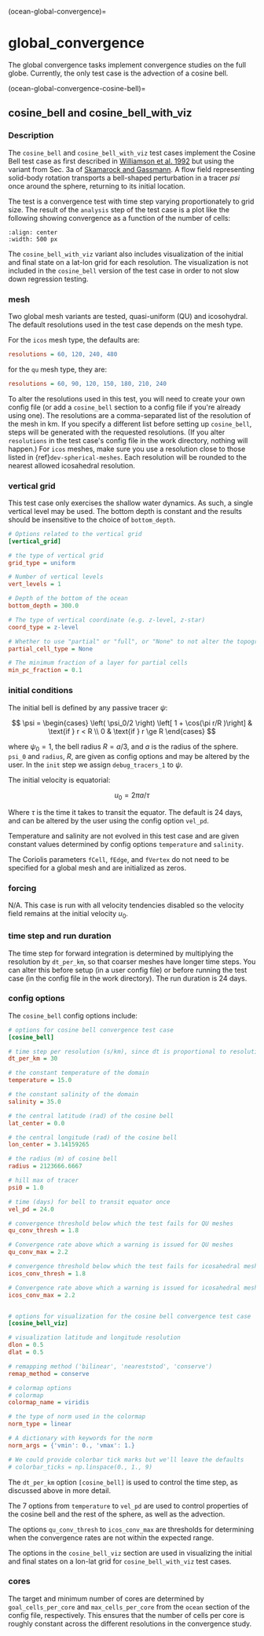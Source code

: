 (ocean-global-convergence)=

# global_convergence

The global convergence tasks implement convergence studies on the
full globe.  Currently, the only test case is the advection of a cosine bell.

(ocean-global-convergence-cosine-bell)=

## cosine_bell and cosine_bell_with_viz

### Description

The `cosine_bell` and `cosine_bell_with_viz` test cases implement the Cosine 
Bell test case as first described in 
[Williamson et al. 1992](<https://doi.org/10.1016/S0021-9991(05)80016-6>)
but using the variant from Sec. 3a of
[Skamarock and Gassmann](https://doi.org/10.1175/MWR-D-10-05056.1).  A flow
field representing solid-body rotation transports a bell-shaped perturbation
in a tracer $psi$ once around the sphere, returning to its initial location.

The test is a convergence test with time step varying proportionately to grid
size. The result of the `analysis` step of the test case is a plot like the
following showing convergence as a function of the number of cells:

```{image} images/cosine_bell_convergence.png
:align: center
:width: 500 px
```

The `cosine_bell_with_viz` variant also includes visualization of the initial
and final state on a lat-lon grid for each resolution.  The visualization is
not included in the `cosine_bell` version of the test case in order to not
slow down regression testing.

### mesh

Two global mesh variants are tested, quasi-uniform (QU) and icosohydral. The
default resolutions used in the test case depends on the mesh type.

For the `icos` mesh type, the defaults are:

```cfg
resolutions = 60, 120, 240, 480
```

for the `qu` mesh type, they are:

```cfg
resolutions = 60, 90, 120, 150, 180, 210, 240
```

To alter the resolutions used in this test, you will need to create your own
config file (or add a `cosine_bell` section to a config file if you're
already using one).  The resolutions are a comma-separated list of the
resolution of the mesh in km.  If you specify a different list
before setting up `cosine_bell`, steps will be generated with the requested
resolutions.  (If you alter `resolutions` in the test case's config file in
the work directory, nothing will happen.)  For `icos` meshes, make sure you
use a resolution close to those listed in {ref}`dev-spherical-meshes`.  Each
resolution will be rounded to the nearest allowed icosahedral resolution.

### vertical grid

This test case only exercises the shallow water dynamics. As such, a single
vertical level may be used. The bottom depth is constant and the
results should be insensitive to the choice of `bottom_depth`.

```cfg
# Options related to the vertical grid
[vertical_grid]

# the type of vertical grid
grid_type = uniform

# Number of vertical levels
vert_levels = 1

# Depth of the bottom of the ocean
bottom_depth = 300.0

# The type of vertical coordinate (e.g. z-level, z-star)
coord_type = z-level

# Whether to use "partial" or "full", or "None" to not alter the topography
partial_cell_type = None

# The minimum fraction of a layer for partial cells
min_pc_fraction = 0.1
```

### initial conditions

The initial bell is defined by any passive tracer $\psi$:

$$
\psi =
    \begin{cases}
        \left( \psi_0/2 \right) \left[ 1 + \cos(\pi r/R )\right] &
            \text{if } r < R \\
        0 & \text{if } r \ge R
    \end{cases}
$$

where $\psi_0 = 1$, the bell radius $R = a/3$, and $a$ is the radius of the
sphere. `psi_0` and `radius`, $R$, are given as config options and may be
altered by the user. In the `init` step we assign `debug_tracers_1`
to $\psi$.

The initial velocity is equatorial:

$$
u_0 = 2 \pi a/ \tau
$$

Where $\tau$ is the time it takes to transit the equator. The default is 24
days, and can be altered by the user using the config option `vel_pd`.

Temperature and salinity are not evolved in this test case and are given
constant values determined by config options `temperature` and `salinity`.

The Coriolis parameters `fCell`, `fEdge`, and `fVertex` do not need to be
specified for a global mesh and are initialized as zeros.

### forcing

N/A. This case is run with all velocity tendencies disabled so the velocity
field remains at the initial velocity $u_0$.

### time step and run duration

The time step for forward integration is determined by multiplying the
resolution by `dt_per_km`, so that coarser meshes have longer time steps.
You can alter this before setup (in a user config file) or before running the
test case (in the config file in the work directory). The run duration is 24
days.

### config options

The `cosine_bell` config options include:

```cfg
# options for cosine bell convergence test case
[cosine_bell]

# time step per resolution (s/km), since dt is proportional to resolution
dt_per_km = 30

# the constant temperature of the domain
temperature = 15.0

# the constant salinity of the domain
salinity = 35.0

# the central latitude (rad) of the cosine bell
lat_center = 0.0

# the central longitude (rad) of the cosine bell
lon_center = 3.14159265

# the radius (m) of cosine bell
radius = 2123666.6667

# hill max of tracer
psi0 = 1.0

# time (days) for bell to transit equator once
vel_pd = 24.0

# convergence threshold below which the test fails for QU meshes
qu_conv_thresh = 1.8

# Convergence rate above which a warning is issued for QU meshes
qu_conv_max = 2.2

# convergence threshold below which the test fails for icosahedral meshes
icos_conv_thresh = 1.8

# Convergence rate above which a warning is issued for icosahedral meshes
icos_conv_max = 2.2


# options for visualization for the cosine bell convergence test case
[cosine_bell_viz]

# visualization latitude and longitude resolution
dlon = 0.5
dlat = 0.5

# remapping method ('bilinear', 'neareststod', 'conserve')
remap_method = conserve

# colormap options
# colormap
colormap_name = viridis

# the type of norm used in the colormap
norm_type = linear

# A dictionary with keywords for the norm
norm_args = {'vmin': 0., 'vmax': 1.}

# We could provide colorbar tick marks but we'll leave the defaults
# colorbar_ticks = np.linspace(0., 1., 9)
```

The `dt_per_km` option `[cosine_bell]` is used to control the time step, as
discussed above in more detail.

The 7 options from `temperature` to `vel_pd` are used to control properties of
the cosine bell and the rest of the sphere, as well as the advection.

The options `qu_conv_thresh` to `icos_conv_max` are thresholds for determining
when the convergence rates are not within the expected range.

The options in the `cosine_bell_viz` section are used in visualizing the
initial and final states on a lon-lat grid for `cosine_bell_with_viz` test
cases.

### cores

The target and minimum number of cores are determined by `goal_cells_per_core`
and `max_cells_per_core` from the `ocean` section of the config file,
respectively. This ensures that the number of cells per core is roughly
constant across the different resolutions in the convergence study.
